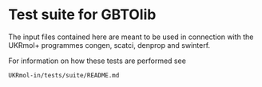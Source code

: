 Test suite for GBTOlib
======================

The input files contained here are meant to be used in connection with the UKRmol+
programmes congen, scatci, denprop and swinterf.

For information on how these tests are performed see

    UKRmol-in/tests/suite/README.md
